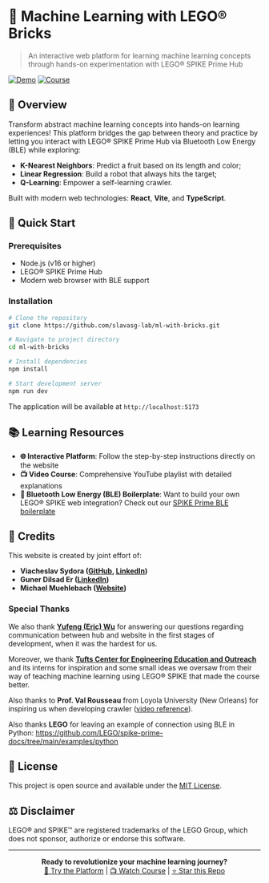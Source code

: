 # 🧱 Machine Learning with LEGO® Bricks

> An interactive web platform for learning machine learning concepts through hands-on experimentation with LEGO® SPIKE Prime Hub

[![Demo](https://img.shields.io/badge/Live%20Demo-Visit%20Site-blue)](https://slavasg-lab.github.io/ml-with-bricks/)
[![Course](https://img.shields.io/badge/YouTube-Video%20Course-red)](https://www.youtube.com/playlist?list=PLaA3pdUzmaV9tdX434a0H3125ME0vKCO9)

## 🎯 Overview

Transform abstract machine learning concepts into hands-on learning experiences! This platform bridges the gap between theory and practice by letting you interact with LEGO® SPIKE Prime Hub via Bluetooth Low Energy (BLE) while exploring:

- **K-Nearest Neighbors**: Predict a fruit based on its length and color;
- **Linear Regression**: Build a robot that always hits the target;
- **Q-Learning**: Empower a self-learning crawler.

Built with modern web technologies: **React**, **Vite**, and **TypeScript**.

## 🚀 Quick Start

### Prerequisites
- Node.js (v16 or higher)
- LEGO® SPIKE Prime Hub
- Modern web browser with BLE support

### Installation

```bash
# Clone the repository
git clone https://github.com/slavasg-lab/ml-with-bricks.git

# Navigate to project directory
cd ml-with-bricks

# Install dependencies
npm install

# Start development server
npm run dev
```
The application will be available at `http://localhost:5173`

## 📚 Learning Resources

- **🌐 Interactive Platform**: Follow the step-by-step instructions directly on the website
- **📺 Video Course**: Comprehensive YouTube playlist with detailed explanations
- **🔧 Bluetooth Low Energy (BLE) Boilerplate**: Want to build your own LEGO® SPIKE web integration? Check out our [SPIKE Prime BLE boilerplate](https://github.com/slavasg-lab/lego-spikeprime-ble-boilerplate)

## 👥 Credits

This website is created by joint effort of:

- **Viacheslav Sydora ([GitHub](https://github.com/slavasg-lab), [LinkedIn](https://www.linkedin.com/in/viacheslav-sydora/))**
- **Guner Dilsad Er ([LinkedIn](https://www.linkedin.com/in/guner-dilsad-er/))**
- **Michael Muehlebach ([Website](https://sites.google.com/view/mmuehlebach/))**

### Special Thanks

We also thank **[Yufeng (Eric) Wu](https://www.yufengwu.com/)** for answering our questions regarding communication between hub and website in the first stages of development, when it was the hardest for us. 

Moreover, we thank **[Tufts Center for Engineering Education and Outreach](https://ceeo.tufts.edu/)** and its interns for inspiration and some small ideas we oversaw from their way of teaching machine learning using LEGO® SPIKE that made the course better.

Also thanks to **Prof. Val Rousseau** from Loyola University (New Orleans) for inspiring us when developing crawler ([video reference](https://www.youtube.com/watch?v=F-kNXAFeffs)).

Also thanks **LEGO** for leaving an example of connection using BLE in Python: https://github.com/LEGO/spike-prime-docs/tree/main/examples/python

## 📄 License

This project is open source and available under the [MIT License](LICENSE).

## ⚖️ Disclaimer

LEGO® and SPIKE™ are registered trademarks of the LEGO Group, which does not sponsor, authorize or endorse this software.

---

<div align="center">

**Ready to revolutionize your machine learning journey?**  
[🚀 Try the Platform](https://slavasg-lab.github.io/ml-with-bricks/) | [📺 Watch Course](https://www.youtube.com/playlist?list=PLaA3pdUzmaV9tdX434a0H3125ME0vKCO9) | [⭐ Star this Repo](https://github.com/slavasg-lab/ml-with-bricks)

</div>